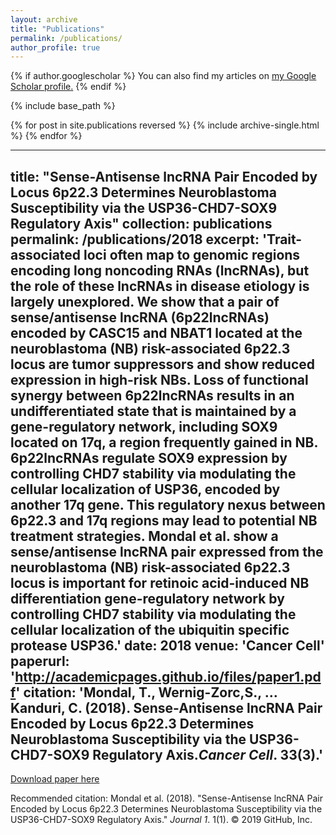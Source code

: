 ```yaml
---
layout: archive
title: "Publications"
permalink: /publications/
author_profile: true
---
```


{% if author.googlescholar %}
  You can also find my articles on <u><a href="{{author.googlescholar}}">my Google Scholar profile</a>.</u>
{% endif %}

{% include base_path %}

{% for post in site.publications reversed %}
  {% include archive-single.html %}
{% endfor %}

---
title: "Sense-Antisense lncRNA Pair Encoded by Locus 6p22.3 Determines Neuroblastoma Susceptibility via the USP36-CHD7-SOX9 Regulatory Axis"
collection: publications
permalink: /publications/2018
excerpt: 'Trait-associated loci often map to genomic regions encoding long noncoding RNAs (lncRNAs), but the role of these lncRNAs in disease etiology is largely unexplored. We show that a pair of sense/antisense lncRNA (6p22lncRNAs) encoded by CASC15 and NBAT1 located at the neuroblastoma (NB) risk-associated 6p22.3 locus are tumor suppressors and show reduced expression in high-risk NBs. Loss of functional synergy between 6p22lncRNAs results in an undifferentiated state that is maintained by a gene-regulatory network, including SOX9 located on 17q, a region frequently gained in NB. 6p22lncRNAs regulate SOX9 expression by controlling CHD7 stability via modulating the cellular localization of USP36, encoded by another 17q gene. This regulatory nexus between 6p22.3 and 17q regions may lead to potential NB treatment strategies. Mondal et al. show a sense/antisense lncRNA pair expressed from the neuroblastoma (NB) risk-associated 6p22.3 locus is important for retinoic acid-induced NB differentiation gene-regulatory network by controlling CHD7 stability via modulating the cellular localization of the ubiquitin specific protease USP36.'
date: 2018
venue: 'Cancer Cell'
paperurl: 'http://academicpages.github.io/files/paper1.pdf'
citation: 'Mondal, T., Wernig-Zorc,S., … Kanduri, C. (2018). Sense-Antisense lncRNA Pair Encoded by Locus 6p22.3 Determines Neuroblastoma Susceptibility via the USP36-CHD7-SOX9 Regulatory Axis.<i>Cancer Cell</i>. 33(3).'
---

[Download paper here](https://doi.org/10.1016/j.ccell.2018.01.020)

Recommended citation: Mondal et al. (2018). "Sense-Antisense lncRNA Pair Encoded by Locus 6p22.3 Determines Neuroblastoma Susceptibility via the USP36-CHD7-SOX9 Regulatory Axis." <i>Journal 1</i>. 1(1).
© 2019 GitHub, Inc.
